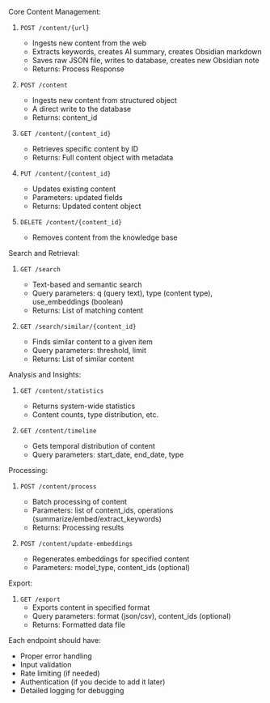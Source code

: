 Core Content Management:
1. `POST /content/{url}`
   - Ingests new content from the web
   - Extracts keywords, creates AI summary, creates Obsidian markdown
   - Saves raw JSON file, writes to database, creates new Obsidian note
   - Returns: Process Response

1. `POST /content`
   - Ingests new content from structured object
   - A direct write to the database
   - Returns: content_id

2. `GET /content/{content_id}`
   - Retrieves specific content by ID
   - Returns: Full content object with metadata

3. `PUT /content/{content_id}`
   - Updates existing content
   - Parameters: updated fields
   - Returns: Updated content object

4. `DELETE /content/{content_id}`
   - Removes content from the knowledge base

Search and Retrieval:
1. `GET /search`
   - Text-based and semantic search
   - Query parameters: q (query text), type (content type), use_embeddings (boolean)
   - Returns: List of matching content

2. `GET /search/similar/{content_id}`
   - Finds similar content to a given item
   - Query parameters: threshold, limit
   - Returns: List of similar content

Analysis and Insights:
1. `GET /content/statistics`
   - Returns system-wide statistics
   - Content counts, type distribution, etc.

2. `GET /content/timeline`
   - Gets temporal distribution of content
   - Query parameters: start_date, end_date, type

Processing:
1. `POST /content/process`
   - Batch processing of content
   - Parameters: list of content_ids, operations (summarize/embed/extract_keywords)
   - Returns: Processing results

2. `POST /content/update-embeddings`
   - Regenerates embeddings for specified content
   - Parameters: model_type, content_ids (optional)

Export:
1. `GET /export`
   - Exports content in specified format
   - Query parameters: format (json/csv), content_ids (optional)
   - Returns: Formatted data file

Each endpoint should have:
- Proper error handling
- Input validation
- Rate limiting (if needed)
- Authentication (if you decide to add it later)
- Detailed logging for debugging
